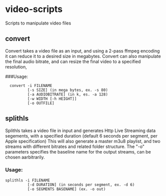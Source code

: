 # video-scripts
Scripts to manipulate video files

## convert
Convert takes a video file as an input, and using a 2-pass 
ffmpeg encoding it can reduce it to a desired size in megabytes.
Convert can also manipulate the final audio bitrate, and
can resize the final video to a specified resolution,

###Usage:
```
  convert -i FILENAME
          [-s SIZE] (in mega bytes, ex. -s 80)
          [-a AUDIOBITRATE] (in k, es. -a 128)
          [-w WIDTH [-h HEIGHT]]
          [-o OUTFILE]
```

## splithls
Splithls takes a video file in input and generates Http
Live Streaming data segements, with a specified duration
(default 6 seconds per segment, per Apple specification)
This will also generate a master m3u8 playlist, and two
streams with different bitrates and related folder
structure. The "-o" parameters specifies the baseline
name for the output streams, can be chosen aarbitrarily.

### Usage:
```
splithls -i FILENAME
          [-d DURATION] (in seconds per segment, ex. -d 6)
          [-o SEGMENTS BASENAME] (ex. -o out)
```

